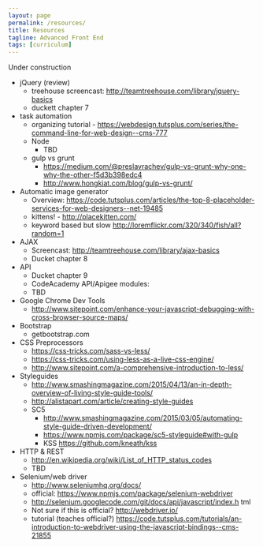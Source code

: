 ```yaml
---
layout: page
permalink: /resources/
title: Resources
tagline: Advanced Front End
tags: [curriculum]
---
```


Under construction

- jQuery (review)
    - treehouse screencast: http://teamtreehouse.com/library/jquery-basics
    - duckett chapter 7
- task automation
    - organizing tutorial - https://webdesign.tutsplus.com/series/the-command-line-for-web-design--cms-777
    - Node
        - TBD
    - gulp vs grunt
        - https://medium.com/@preslavrachev/gulp-vs-grunt-why-one-why-the-other-f5d3b398edc4
        - http://www.hongkiat.com/blog/gulp-vs-grunt/
- Automatic image generator
    - Overview:
      https://code.tutsplus.com/articles/the-top-8-placeholder-services-for-web-designers--net-19485
    - kittens! - http://placekitten.com/
    - keyword based but slow http://loremflickr.com/320/340/fish/all?random=1
- AJAX
    - Screencast: http://teamtreehouse.com/library/ajax-basics
    - Ducket chapter 8
- API
    - Ducket chapter 9
    - CodeAcademy API/Apigee modules:
    - TBD
- Google Chrome Dev Tools
    - http://www.sitepoint.com/enhance-your-javascript-debugging-with-cross-browser-source-maps/
- Bootstrap
    - getbootstrap.com
- CSS Preprocessors
    - https://css-tricks.com/sass-vs-less/
    - https://css-tricks.com/using-less-as-a-live-css-engine/
    - http://www.sitepoint.com/a-comprehensive-introduction-to-less/
- Styleguides
    - http://www.smashingmagazine.com/2015/04/13/an-in-depth-overview-of-living-style-guide-tools/
    - http://alistapart.com/article/creating-style-guides
    - SC5
        - http://www.smashingmagazine.com/2015/03/05/automating-style-guide-driven-development/
        - https://www.npmjs.com/package/sc5-styleguide#with-gulp
        - KSS https://github.com/kneath/kss
- HTTP & REST
    - http://en.wikipedia.org/wiki/List_of_HTTP_status_codes
    - TBD
- Selenium/web driver
    - http://www.seleniumhq.org/docs/
    - official: https://www.npmjs.com/package/selenium-webdriver
    - http://selenium.googlecode.com/git/docs/api/javascript/index.h
      tml
    - Not sure if this is official? http://webdriver.io/
    - tutorial  (teaches official?)
      https://code.tutsplus.com/tutorials/an-introduction-to-webdriver-using-the-javascript-bindings--cms-21855
